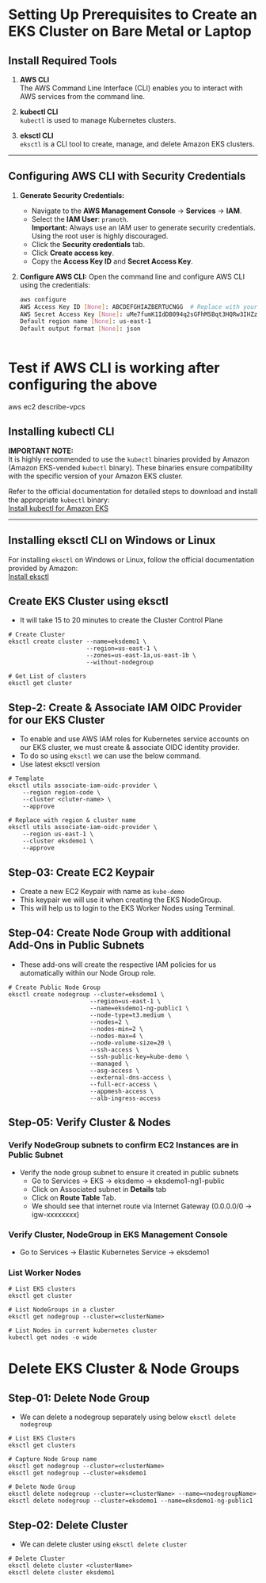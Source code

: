 # Setting Up Prerequisites to Create an EKS Cluster on Bare Metal or Laptop

## Install Required Tools
1. **AWS CLI**  
   The AWS Command Line Interface (CLI) enables you to interact with AWS services from the command line.

2. **kubectl CLI**  
   `kubectl` is used to manage Kubernetes clusters.

3. **eksctl CLI**  
   `eksctl` is a CLI tool to create, manage, and delete Amazon EKS clusters.

---

## Configuring AWS CLI with Security Credentials

1. **Generate Security Credentials:**
   - Navigate to the **AWS Management Console** → **Services** → **IAM**.
   - Select the **IAM User**: `pramoth`.  
     **Important:** Always use an IAM user to generate security credentials. Using the root user is highly discouraged. 
   - Click the **Security credentials** tab.
   - Click **Create access key**.
   - Copy the **Access Key ID** and **Secret Access Key**.


2. **Configure AWS CLI:**
   Open the command line and configure AWS CLI using the credentials:
   ``` bash
   aws configure
   AWS Access Key ID [None]: ABCDEFGHIAZBERTUCNGG  # Replace with your Access Key ID
   AWS Secret Access Key [None]: uMe7fumK1IdDB094q2sGFhM5Bqt3HQRw3IHZzBDTm  # Replace with your Secret Access Key
   Default region name [None]: us-east-1
   Default output format [None]: json
  

# Test if AWS CLI is working after configuring the above 

aws ec2 describe-vpcs


## Installing kubectl CLI

**IMPORTANT NOTE:**  
It is highly recommended to use the `kubectl` binaries provided by Amazon (Amazon EKS-vended `kubectl` binary). These binaries ensure compatibility with the specific version of your Amazon EKS cluster.  

Refer to the official documentation for detailed steps to download and install the appropriate `kubectl` binary:  
[Install kubectl for Amazon EKS](https://docs.aws.amazon.com/eks/latest/userguide/install-kubectl.html)

---

## Installing eksctl CLI on Windows or Linux

For installing `eksctl` on Windows or Linux, follow the official documentation provided by Amazon:  
[Install eksctl](https://docs.aws.amazon.com/eks/latest/userguide/eksctl.html#installing-eksctl)

## Create EKS Cluster using eksctl
- It will take 15 to 20 minutes to create the Cluster Control Plane
```
# Create Cluster
eksctl create cluster --name=eksdemo1 \
                      --region=us-east-1 \
                      --zones=us-east-1a,us-east-1b \
                      --without-nodegroup 

# Get List of clusters
eksctl get cluster                  
``` 
## Step-2: Create & Associate IAM OIDC Provider for our EKS Cluster

- To enable and use AWS IAM roles for Kubernetes service accounts on our EKS cluster, we must create &  associate OIDC identity provider.
- To do so using `eksctl` we can use the  below command. 
- Use latest eksctl version 

```                  
# Template
eksctl utils associate-iam-oidc-provider \
    --region region-code \
    --cluster <cluter-name> \
    --approve

# Replace with region & cluster name
eksctl utils associate-iam-oidc-provider \
    --region us-east-1 \
    --cluster eksdemo1 \
    --approve
```
## Step-03: Create EC2 Keypair
- Create a new EC2 Keypair with name as `kube-demo`
- This keypair we will use it when creating the EKS NodeGroup.
- This will help us to login to the EKS Worker Nodes using Terminal.

## Step-04: Create Node Group with additional Add-Ons in Public Subnets
- These add-ons will create the respective IAM policies for us automatically within our Node Group role.
 ```
# Create Public Node Group   
eksctl create nodegroup --cluster=eksdemo1 \
                        --region=us-east-1 \
                        --name=eksdemo1-ng-public1 \
                        --node-type=t3.medium \
                        --nodes=2 \
                        --nodes-min=2 \
                        --nodes-max=4 \
                        --node-volume-size=20 \
                        --ssh-access \
                        --ssh-public-key=kube-demo \
                        --managed \
                        --asg-access \
                        --external-dns-access \
                        --full-ecr-access \
                        --appmesh-access \
                        --alb-ingress-access 
```

## Step-05: Verify Cluster & Nodes

### Verify NodeGroup subnets to confirm EC2 Instances are in Public Subnet
- Verify the node group subnet to ensure it created in public subnets
  - Go to Services -> EKS -> eksdemo -> eksdemo1-ng1-public
  - Click on Associated subnet in **Details** tab
  - Click on **Route Table** Tab.
  - We should see that internet route via Internet Gateway (0.0.0.0/0 -> igw-xxxxxxxx)

### Verify Cluster, NodeGroup in EKS Management Console
- Go to Services -> Elastic Kubernetes Service -> eksdemo1

### List Worker Nodes
```
# List EKS clusters
eksctl get cluster

# List NodeGroups in a cluster
eksctl get nodegroup --cluster=<clusterName>

# List Nodes in current kubernetes cluster
kubectl get nodes -o wide
```
# Delete EKS Cluster & Node Groups

## Step-01: Delete Node Group
- We can delete a nodegroup separately using below `eksctl delete nodegroup`
```
# List EKS Clusters
eksctl get clusters

# Capture Node Group name
eksctl get nodegroup --cluster=<clusterName>
eksctl get nodegroup --cluster=eksdemo1

# Delete Node Group
eksctl delete nodegroup --cluster=<clusterName> --name=<nodegroupName>
eksctl delete nodegroup --cluster=eksdemo1 --name=eksdemo1-ng-public1
```

## Step-02: Delete Cluster  
- We can delete cluster using `eksctl delete cluster`
```
# Delete Cluster
eksctl delete cluster <clusterName>
eksctl delete cluster eksdemo1
```










